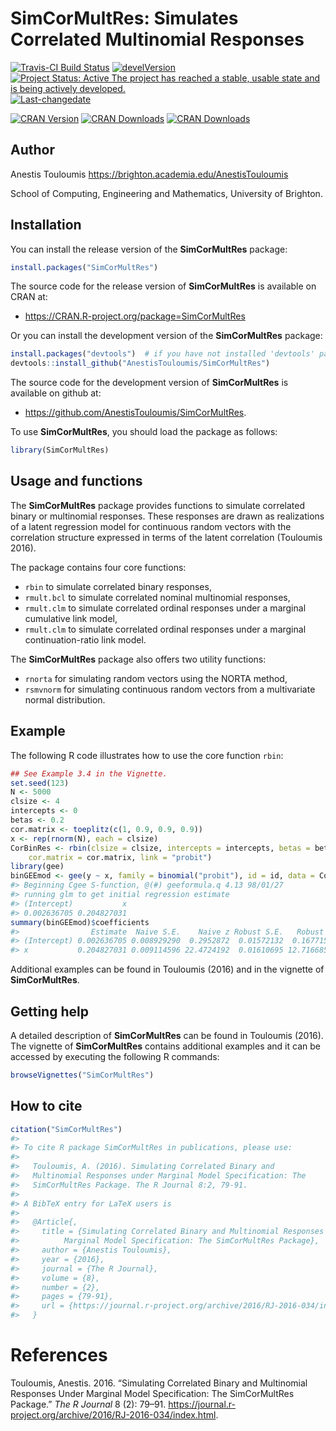 <!-- README.md is generated from README.Rmd. Please edit that file -->
SimCorMultRes: Simulates Correlated Multinomial Responses
=========================================================

[![Travis-CI Build Status](https://travis-ci.org/AnestisTouloumis/SimCorMultRes.svg?branch=master)](https://travis-ci.org/AnestisTouloumis/SimCorMultRes) [![develVersion](https://img.shields.io/badge/devel%20version-1.4.6-brightgreen.svg?style=flat)](https://github.com/AnestisTouloumis/SimCorMultRes) [![Project Status: Active The project has reached a stable, usable state and is being actively developed.](http://www.repostatus.org/badges/latest/active.svg)](http://www.repostatus.org/#active) [![Last-changedate](https://img.shields.io/badge/last%20change-2017--06--20-brightgreen.svg)](/commits/master)

[![CRAN Version](http://www.r-pkg.org/badges/version/SimCorMultRes?color=blue)](https://cran.r-project.org/package=SimCorMultRes) [![CRAN Downloads](http://cranlogs.r-pkg.org/badges/grand-total/SimCorMultRes?color=blue)](http://cranlogs.r-pkg.org/badges/grand-total/SimCorMultRes) [![CRAN Downloads](http://cranlogs.r-pkg.org/badges/SimCorMultRes)](http://cran.rstudio.com/web/packages/SimCorMultRes/index.html)

Author
------

Anestis Touloumis <https://brighton.academia.edu/AnestisTouloumis>

School of Computing, Engineering and Mathematics, University of Brighton.

Installation
------------

You can install the release version of the **SimCorMultRes** package:

``` r
install.packages("SimCorMultRes")
```

The source code for the release version of **SimCorMultRes** is available on CRAN at:

-   <https://CRAN.R-project.org/package=SimCorMultRes>

Or you can install the development version of the **SimCorMultRes** package:

``` r
install.packages("devtools")  # if you have not installed 'devtools' package
devtools::install_github("AnestisTouloumis/SimCorMultRes")
```

The source code for the development version of **SimCorMultRes** is available on github at:

-   <https://github.com/AnestisTouloumis/SimCorMultRes>.

To use **SimCorMultRes**, you should load the package as follows:

``` r
library(SimCorMultRes)
```

Usage and functions
-------------------

The **SimCorMultRes** package provides functions to simulate correlated binary or multinomial responses. These responses are drawn as realizations of a latent regression model for continuous random vectors with the correlation structure expressed in terms of the latent correlation (Touloumis 2016).

The package contains four core functions:

-   `rbin` to simulate correlated binary responses,
-   `rmult.bcl` to simulate correlated nominal multinomial responses,
-   `rmult.clm` to simulate correlated ordinal responses under a marginal cumulative link model,
-   `rmult.clm` to simulate correlated ordinal responses under a marginal continuation-ratio link model.

The **SimCorMultRes** package also offers two utility functions:

-   `rnorta` for simulating random vectors using the NORTA method,
-   `rsmvnorm` for simulating continuous random vectors from a multivariate normal distribution.

Example
-------

The following R code illustrates how to use the core function `rbin`:

``` r
## See Example 3.4 in the Vignette.
set.seed(123)
N <- 5000
clsize <- 4
intercepts <- 0
betas <- 0.2
cor.matrix <- toeplitz(c(1, 0.9, 0.9, 0.9))
x <- rep(rnorm(N), each = clsize)
CorBinRes <- rbin(clsize = clsize, intercepts = intercepts, betas = betas, xformula = ~x, 
    cor.matrix = cor.matrix, link = "probit")
library(gee)
binGEEmod <- gee(y ~ x, family = binomial("probit"), id = id, data = CorBinRes$simdata)
#> Beginning Cgee S-function, @(#) geeformula.q 4.13 98/01/27
#> running glm to get initial regression estimate
#> (Intercept)           x 
#> 0.002636705 0.204827031
summary(binGEEmod)$coefficients
#>                Estimate  Naive S.E.    Naive z Robust S.E.   Robust z
#> (Intercept) 0.002636705 0.008929290  0.2952872  0.01572132  0.1677153
#> x           0.204827031 0.009114596 22.4724192  0.01610695 12.7166857
```

Additional examples can be found in Touloumis (2016) and in the vignette of **SimCorMultRes**.

Getting help
------------

A detailed description of **SimCorMultRes** can be found in Touloumis (2016). The vignette of **SimCorMultRes** contains additional examples and it can be accessed by executing the following R commands:

``` r
browseVignettes("SimCorMultRes")
```

How to cite
-----------

``` r
citation("SimCorMultRes")
#> 
#> To cite R package SimCorMultRes in publications, please use:
#> 
#>   Touloumis, A. (2016). Simulating Correlated Binary and
#>   Multinomial Responses under Marginal Model Specification: The
#>   SimCorMultRes Package. The R Journal 8:2, 79-91.
#> 
#> A BibTeX entry for LaTeX users is
#> 
#>   @Article{,
#>     title = {Simulating Correlated Binary and Multinomial Responses under 
#>          Marginal Model Specification: The SimCorMultRes Package},
#>     author = {Anestis Touloumis},
#>     year = {2016},
#>     journal = {The R Journal},
#>     volume = {8},
#>     number = {2},
#>     pages = {79-91},
#>     url = {https://journal.r-project.org/archive/2016/RJ-2016-034/index.html},
#>   }
```

References
==========

Touloumis, Anestis. 2016. “Simulating Correlated Binary and Multinomial Responses Under Marginal Model Specification: The SimCorMultRes Package.” *The R Journal* 8 (2): 79–91. <https://journal.r-project.org/archive/2016/RJ-2016-034/index.html>.
